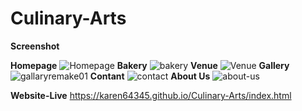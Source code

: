 # Culinary-Arts
<Strong><b>Screenshot</b></Strong>

<b>Homepage</b>
![Homepage](https://github.com/user-attachments/assets/c686e7f5-c349-45f8-a447-d93840bf569a)
<b>Bakery</b>
![bakery](https://github.com/user-attachments/assets/245e2a3a-bdf5-430f-9df8-a55a15e9db25)
<b>Venue</b>
![Venue](https://github.com/user-attachments/assets/c2fc2505-34f4-4e28-aa33-9d8dcc8011ad)
<b>Gallery</b>
![gallaryremake01](https://github.com/user-attachments/assets/a4e453e5-fc75-45d2-8e6b-469e742f83c2)
<b>Contant</b>
![contact](https://github.com/user-attachments/assets/9c0559bc-9c45-495a-8a64-2bd849bd6aaa)
<b>About Us</b>
![about-us](https://github.com/user-attachments/assets/82d8ebb3-1dd2-4f58-8783-81e9d09b5c95)

<Strong><b>Website-Live</b></Strong>
https://karen64345.github.io/Culinary-Arts/index.html
